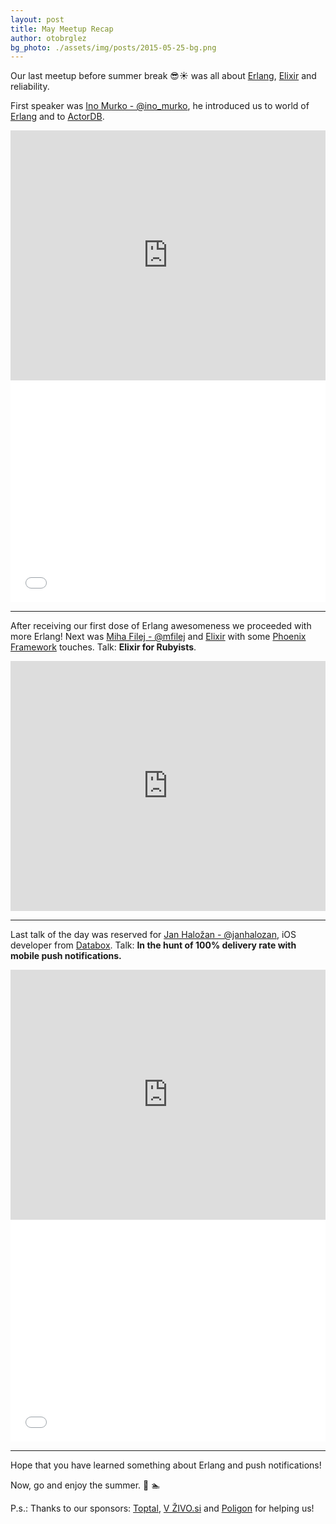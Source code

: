 ```yaml
---
layout: post
title: May Meetup Recap
author: otobrglez
bg_photo: ./assets/img/posts/2015-05-25-bg.png
---
```


Our last meetup before summer break :sunglasses::sunny: was all about [Erlang](http://www.erlang.org/), [Elixir](http://elixir-lang.org/) and reliability.

First speaker was [Ino Murko - @ino_murko](https://twitter.com/ino_murko), he introduced us to world of [Erlang](http://www.erlang.org/) and to [ActorDB](http://www.actordb.com/).

<iframe style="width:100%" height="400" src="https://www.youtube.com/embed/T7mQOPVh-HA" frameborder="0" allowfullscreen></iframe>

<iframe src="//www.slideshare.net/slideshow/embed_code/key/Ny8bC8LHdTThw" height="355" frameborder="0" marginwidth="0" marginheight="0" scrolling="no" style="width: 100%;" allowfullscreen> </iframe>

***

After receiving our first dose of Erlang awesomeness we proceeded with more Erlang! Next was [Miha Filej - @mfilej](https://twitter.com/mfilej) and [Elixir](http://elixir-lang.org/) with some [Phoenix Framework](http://www.phoenixframework.org/) touches. Talk: **Elixir for Rubyists**.

<iframe style="width:100%" height="400" src="https://www.youtube.com/embed/qfJprZkqBGA" frameborder="0" allowfullscreen></iframe>

<script async class="speakerdeck-embed" data-id="2c9f5ab570c34f87aeb3f6a04e88cbf2" data-ratio="1.33333333333333" src="//speakerdeck.com/assets/embed.js"></script>

***

Last talk of the day was reserved for [Jan Haložan - @janhalozan](https://twitter.com/janhalozan), iOS developer from [Databox](http://databox.com). Talk: **In the hunt of 100% delivery rate with mobile push notifications.**

<iframe style="width:100%" height="400" src="https://www.youtube.com/embed/v0xdsGgrE_w" frameborder="0" allowfullscreen></iframe>

<iframe src="//www.slideshare.net/slideshow/embed_code/key/5JvV0XN8N2IIT6" height="355" frameborder="0" marginwidth="0" marginheight="0" scrolling="no" style="width: 100%;" allowfullscreen> </iframe>

***

Hope that you have learned something about Erlang and push notifications!

Now, go and enjoy the summer. :rowboat: :swimmer:

P.s.: Thanks to our sponsors: [Toptal](http://www.toptal.com), [V ŽIVO.si](http://www.vzivo.si/) and [Poligon](http://www.poligon.si/) for helping us!
